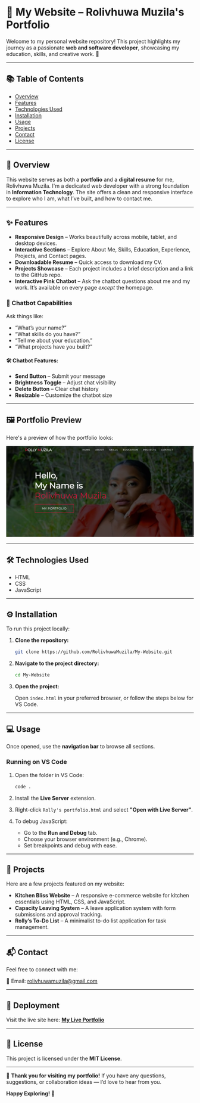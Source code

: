 # 🎉 My Website – Rolivhuwa Muzila's Portfolio

Welcome to my personal website repository! This project highlights my journey as a passionate **web and software developer**, showcasing my education, skills, and creative work. 🌟

---

## 📚 Table of Contents

* [Overview](#-overview)
* [Features](#-features)
* [Technologies Used](#-technologies-used)
* [Installation](#-installation)
* [Usage](#-usage)
* [Projects](#-projects)
* [Contact](#-contact)
* [License](#-license)

---

## 📖 Overview

This website serves as both a **portfolio** and a **digital resume** for me, Rolivhuwa Muzila. I'm a dedicated web developer with a strong foundation in **Information Technology**. The site offers a clean and responsive interface to explore who I am, what I’ve built, and how to contact me.

---

## ✨ Features

* **Responsive Design** – Works beautifully across mobile, tablet, and desktop devices.
* **Interactive Sections** – Explore About Me, Skills, Education, Experience, Projects, and Contact pages.
* **Downloadable Resume** – Quick access to download my CV.
* **Projects Showcase** – Each project includes a brief description and a link to the GitHub repo.
* **Interactive Pink Chatbot** – Ask the chatbot questions about me and my work. It’s available on every page *except* the homepage.

### 💬 Chatbot Capabilities

Ask things like:

* “What’s your name?”
* “What skills do you have?”
* “Tell me about your education.”
* “What projects have you built?”

#### 🛠️ Chatbot Features:

* **Send Button** – Submit your message
* **Brightness Toggle** – Adjust chat visibility
* **Delete Button** – Clear chat history
* **Resizable** – Customize the chatbot size

---

## 🖼️ Portfolio Preview

Here's a preview of how the portfolio looks:

![Portfolio Screenshot](./portfolio%20screenshot.PNG)

---

## 🛠️ Technologies Used

* HTML
* CSS
* JavaScript

---

## ⚙️ Installation

To run this project locally:

1. **Clone the repository:**

   ```bash
   git clone https://github.com/RolivhuwaMuzila/My-Website.git
   ```

2. **Navigate to the project directory:**

   ```bash
   cd My-Website
   ```

3. **Open the project:**

   Open `index.html` in your preferred browser, or follow the steps below for VS Code.

---

## 💻 Usage

Once opened, use the **navigation bar** to browse all sections.

### Running on VS Code

1. Open the folder in VS Code:

   ```bash
   code .
   ```

2. Install the **Live Server** extension.

3. Right-click `Rolly's portfolio.html` and select **"Open with Live Server"**.

4. To debug JavaScript:

   * Go to the **Run and Debug** tab.
   * Choose your browser environment (e.g., Chrome).
   * Set breakpoints and debug with ease.

---

## 🚀 Projects

Here are a few projects featured on my website:

* **Kitchen Bliss Website** – A responsive e-commerce website for kitchen essentials using HTML, CSS, and JavaScript.
* **Capacity Leaving System** – A leave application system with form submissions and approval tracking.
* **Rolly’s To-Do List** – A minimalist to-do list application for task management.

---

## 📬 Contact

Feel free to connect with me:

📧 Email: [rolivhuwamuzila@gmail.com](mailto:rolivhuwamuzila@gmail.com)

---

## 🔗 Deployment

Visit the live site here:
**[My Live Portfolio](https://roli-s-portfolio-w3q9-iex580t7x-rolivhuwamuzilas-projects.vercel.app/)**

---

## 📄 License

This project is licensed under the **MIT License**.

---

🎉 **Thank you for visiting my portfolio!**
If you have any questions, suggestions, or collaboration ideas — I’d love to hear from you.

**Happy Exploring! 🌟**


